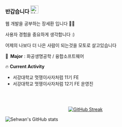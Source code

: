 ### 반갑습니다 <img src="https://raw.githubusercontent.com/Tarikul-Islam-Anik/Animated-Fluent-Emojis/master/Emojis/Hand%20gestures/Hand%20with%20Fingers%20Splayed%20Light%20Skin%20Tone.png" alt="Hand with Fingers Splayed Light Skin Tone" width="25" height="25" />
<p> 웹 개발을 공부하는 장세환 입니다 🙋‍♂️ </p>
<p> 사용자 경험을 중요하게 생각합니다 :) </p>
<p> 어제의 나보다 더 나은 사람이 되는것을 모토로 살고있습니다 </p>
<p> 🏫<b>&nbsp; Major</b> : 화공생명공학 / 융합소프트웨어 </h3>
<p>🔥 <b>Current Activity</b></p>

- 서강대학교 멋쟁이사자처럼 11기 FE
- 서강대학교 멋쟁이사자처럼 12기 FE 운영진 

<br/><br/>



<div align="center">
  
[![GitHub Streak](https://streak-stats.demolab.com?user=SehwanChang&theme=gruvbox-duo)](https://git.io/streak-stats)  

</div>


<!--
<h2 align="center">Current Stacks 🚀</h2>
<p align="center"> 
<img src="https://img.shields.io/badge/javascript-F7DF1E?style=for-the-badge&logo=javascript&logoColor=black">
<img src="https://img.shields.io/badge/react.js-61DAFB?style=for-the-badge&logo=react&logoColor=black">
  <img src="https://img.shields.io/badge/styledcomponents-DB7093?style=for-the-badge&logo=styledcomponents&logoColor=white">
  <img src="https://img.shields.io/badge/figma-F24E1E?style=for-the-badge&logo=figma&logoColor=white">
  <img src="https://img.shields.io/badge/tailwindcss-06B6D4?style=for-the-badge&logo=tailwindcss&logoColor=white">
</p>/>

<br>
<!-- <h2 align="center"> 배우고 싶은 것들 🤔 </h2>
<p align="center"> 
<img src="https://img.shields.io/badge/spring-6DB33F?style=for-the-badge&logo=spring&logoColor=white">
<img src="https://img.shields.io/badge/reactquery-FF4154?style=for-the-badge&logo=reactquery&logoColor=white"> -->
<!--
**SehwanChang/SehwanChang** is a ✨ _special_ ✨ repository because its `README.md` (this file) appears on your GitHub profile.

Here are some ideas to get you started:

- 🔭 I’m currently working on ...
- 🌱 I’m currently learning ...
- 👯 I’m looking to collaborate on ...
- 🤔 I’m looking for help with ...
- 💬 Ask me about ...
- 📫 How to reach me: ...
- 😄 Pronouns: ...
- ⚡ Fun fact: ...
-->

![Sehwan's GitHub stats](https://github-readme-stats.vercel.app/api?username=SehwanChang&show_icons=true&theme=radical)
